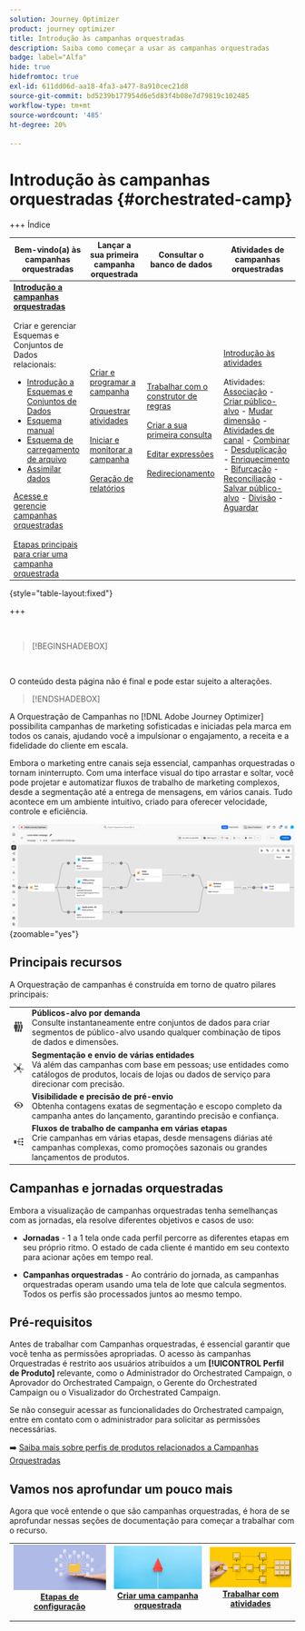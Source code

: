 ```yaml
---
solution: Journey Optimizer
product: journey optimizer
title: Introdução às campanhas orquestradas
description: Saiba como começar a usar as campanhas orquestradas
badge: label="Alfa"
hide: true
hidefromtoc: true
exl-id: 611dd06d-aa18-4fa3-a477-8a910cec21d8
source-git-commit: bd5239b177954d6e5d83f4b08e7d79819c102485
workflow-type: tm+mt
source-wordcount: '485'
ht-degree: 20%

---
```


# Introdução às campanhas orquestradas {#orchestrated-camp}

+++ Índice 

| Bem-vindo(a) às campanhas orquestradas | Lançar a sua primeira campanha orquestrada | Consultar o banco de dados | Atividades de campanhas orquestradas |
|---|---|---|---|
| <b>[Introdução a campanhas orquestradas](gs-orchestrated-campaigns.md)</b><br/><br/>Criar e gerenciar Esquemas e Conjuntos de Dados relacionais:</br> <ul><li>[Introdução a Esquemas e Conjuntos de Dados](gs-schemas.md)</li><li>[Esquema manual](manual-schema.md)</li><li>[Esquema de carregamento de arquivo](file-upload-schema.md)</li><li>[Assimilar dados](ingest-data.md)</li></ul>[Acesse e gerencie campanhas orquestradas](access-manage-orchestrated-campaigns.md)<br/><br/>[Etapas principais para criar uma campanha orquestrada](gs-campaign-creation.md) | [Criar e programar a campanha](create-orchestrated-campaign.md)<br/><br/>[Orquestrar atividades](orchestrate-activities.md)<br/><br/>[Iniciar e monitorar a campanha](start-monitor-campaigns.md)<br/><br/>[Geração de relatórios](reporting-campaigns.md) | [Trabalhar com o construtor de regras](orchestrated-rule-builder.md)<br/><br/>[Criar a sua primeira consulta](build-query.md)<br/><br/>[Editar expressões](edit-expressions.md)<br/><br/>[Redirecionamento](retarget.md) | [Introdução às atividades](activities/about-activities.md)<br/><br/>Atividades:<br/>[Associação](activities/and-join.md) - [Criar público-alvo](activities/build-audience.md) - [Mudar dimensão](activities/change-dimension.md) - [Atividades de canal](activities/channels.md) - [Combinar](activities/combine.md) - [Desduplicação](activities/deduplication.md) - [Enriquecimento](activities/enrichment.md) - [Bifurcação](activities/fork.md) - [Reconciliação](activities/reconciliation.md) - [Salvar público-alvo](activities/save-audience.md) - [Divisão](activities/split.md) - [Aguardar](activities/wait.md) |

{style="table-layout:fixed"}

+++

<br/>

>[!BEGINSHADEBOX]

</br>

O conteúdo desta página não é final e pode estar sujeito a alterações.

>[!ENDSHADEBOX]

A Orquestração de Campanhas no [!DNL Adobe Journey Optimizer] possibilita campanhas de marketing sofisticadas e iniciadas pela marca em todos os canais, ajudando você a impulsionar o engajamento, a receita e a fidelidade do cliente em escala.

Embora o marketing entre canais seja essencial, campanhas orquestradas o tornam ininterrupto. Com uma interface visual do tipo arrastar e soltar, você pode projetar e automatizar fluxos de trabalho de marketing complexos, desde a segmentação até a entrega de mensagens, em vários canais. Tudo acontece em um ambiente intuitivo, criado para oferecer velocidade, controle e eficiência.

![](assets/canvas-example-diagram.png){zoomable="yes"}

## Principais recursos

A Orquestração de campanhas é construída em torno de quatro pilares principais:

<table style="table-layout:auto">
<tr style="border: 0;">
<td><img alt="Públicos-alvo sob demanda" src="assets/do-not-localize/icon-audience.svg" width="50px"></a></td><td><b>Públicos-alvo por demanda</b><br/>Consulte instantaneamente entre conjuntos de dados para criar segmentos de público-alvo usando qualquer combinação de tipos de dados e dimensões.</td></tr>
<tr style="border: 0;">
<td><img alt="Segmentação e envio de várias entidades" src="assets/do-not-localize/icon-entity.svg" width="50px"></a></td><td><b>Segmentação e envio de várias entidades</b><br/>Vá além das campanhas com base em pessoas; use entidades como catálogos de produtos, locais de lojas ou dados de serviço para direcionar com precisão.</td></tr>
<tr style="border: 0;">
<td><img alt="Visibilidade e precisão de pré-envio" src="assets/do-not-localize/icon-visibility.svg" width="50px"></a></td><td><b>Visibilidade e precisão de pré-envio</b><br/>Obtenha contagens exatas de segmentação e escopo completo da campanha antes do lançamento, garantindo precisão e confiança.</td></tr>
<tr style="border: 0;">
<td><img alt="Fluxos de trabalho de campanha em várias etapas" src="assets/do-not-localize/icon-multistep.svg" width="50px"></a></td><td><b>Fluxos de trabalho de campanha em várias etapas</b><br/>Crie campanhas em várias etapas, desde mensagens diárias até campanhas complexas, como promoções sazonais ou grandes lançamentos de produtos.</td></tr>
</table>

## Campanhas e jornadas orquestradas

Embora a visualização de campanhas orquestradas tenha semelhanças com as jornadas, ela resolve diferentes objetivos e casos de uso:

* **Jornadas** - 1 a 1 tela onde cada perfil percorre as diferentes etapas em seu próprio ritmo. O estado de cada cliente é mantido em seu contexto para acionar ações em tempo real.

* **Campanhas orquestradas** - Ao contrário do jornada, as campanhas orquestradas operam usando uma tela de lote que calcula segmentos. Todos os perfis são processados juntos ao mesmo tempo.

## Pré-requisitos

Antes de trabalhar com Campanhas orquestradas, é essencial garantir que você tenha as permissões apropriadas. O acesso às campanhas Orquestradas é restrito aos usuários atribuídos a um **[!UICONTROL Perfil de Produto]** relevante, como o Administrador do Orchestrated Campaign, o Aprovador do Orchestrated Campaign, o Gerente do Orchestrated Campaign ou o Visualizador do Orchestrated Campaign.

Se não conseguir acessar as funcionalidades do Orchestrated campaign, entre em contato com o administrador para solicitar as permissões necessárias.

➡️ [Saiba mais sobre perfis de produtos relacionados a Campanhas Orquestradas](../administration/ootb-product-profiles.md)

## Vamos nos aprofundar um pouco mais

Agora que você entende o que são campanhas orquestradas, é hora de se aprofundar nessas seções de documentação para começar a trabalhar com o recurso.

<table><tr style="border: 0; text-align: center;">
<td>
<a href="gs-campaign-creation.md">
<img alt="Acessar e gerenciar fluxos de trabalho" src="assets/do-not-localize/workflow-access.jpeg">
</a>
<div>
<a href="gs-campaign-creation.md"><strong>Etapas de configuração</strong></a>
</div>
<p>
</td>
<td>
<a href="create-orchestrated-campaign.md">
<img alt="Lead" src="assets/do-not-localize/workflow-create.jpeg">
</a>
<div><a href="create-orchestrated-campaign.md"><strong>Criar uma campanha orquestrada</strong>
</div>
<p>
</td>
<td>
<a href="activities/about-activities.md">
<img alt="Pouco frequente" src="assets/do-not-localize/workflow-activities.jpeg">
</a>
<div>
<a href="activities/about-activities.md"><strong>Trabalhar com atividades</strong></a>
</div>
<p></td>
</tr></table>
